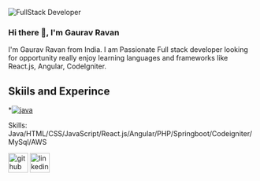 ![FullStack Developer](https://media.licdn.com/dms/image/D4D16AQFa6aQquN4x1Q/profile-displaybackgroundimage-shrink_350_1400/0/1699947172654?e=1705536000&v=beta&t=Y7YpbtMcaWmi2zcXi7_IiWDwfRUYxgSL3XQWWxRGT5w)

### Hi there 👋, I'm Gaurav Ravan

I'm Gaurav Ravan from India. I am Passionate Full stack developer looking for opportunity really enjoy learning languages and frameworks like React.js, Angular, CodeIgniter.

## Skiils and Experince
*[![java](https://skillicons.dev/icons?i=aws,gcp,azure,react,vue,flutter&perline=3)](https://skillicons.dev)


Skills: Java/HTML/CSS/JavaScript/React.js/Angular/PHP/Springboot/Codeigniter/MySql/AWS



[<img src='https://cdn.jsdelivr.net/npm/simple-icons@3.0.1/icons/github.svg' alt='github' height='40'>](https://github.com/GauravRavan)  [<img src='https://cdn.jsdelivr.net/npm/simple-icons@3.0.1/icons/linkedin.svg' alt='linkedin' height='40'>](https://www.linkedin.com/in/GauravRavan/)  

